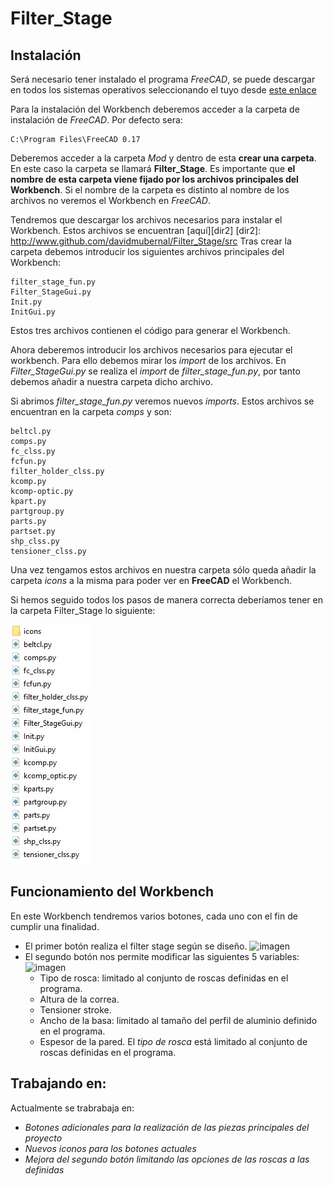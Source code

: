 # Filter_Stage
## Instalación
Será necesario tener instalado el programa *FreeCAD*, se puede descargar en todos los sistemas operativos seleccionando el tuyo desde [este enlace][dir]

[dir]: https://www.freecadweb.org/downloads.php

Para la instalación del Workbench deberemos acceder a la carpeta de instalación de *FreeCAD*. Por defecto sera:

	C:\Program Files\FreeCAD 0.17

Deberemos acceder a la carpeta *Mod* y dentro de esta **crear una carpeta**. 
En este caso la carpeta se llamará **Filter_Stage**.
Es importante que **el nombre de esta carpeta viene fijado por los archivos principales del Workbench**.
Si el nombre de la carpeta es distinto al nombre de los archivos no veremos el Workbench en *FreeCAD*.

Tendremos que descargar los archivos necesarios para instalar el Workbench. Estos archivos se encuentran [aquí][dir2]
[dir2]: http://www.github.com/davidmubernal/Filter_Stage/src
Tras crear la carpeta debemos introducir los siguientes archivos principales del Workbench:


	filter_stage_fun.py
	Filter_StageGui.py
	Init.py
	InitGui.py

Estos tres archivos contienen el código para generar el Workbench.

Ahora deberemos introducir los archivos necesarios para ejecutar el workbench. Para ello
debemos mirar los *import* de los archivos.
En *Filter_StageGui.py* se realiza el *import* de *filter_stage_fun.py*, por tanto
debemos añadir a nuestra carpeta dicho archivo.

Si abrimos *filter_stage_fun.py* veremos nuevos *imports*. Estos archivos se encuentran en la 
carpeta *comps* y son:

	beltcl.py
	comps.py
	fc_clss.py
	fcfun.py
  	filter_holder_clss.py
	kcomp.py
	kcomp-optic.py
	kpart.py
	partgroup.py
	parts.py
	partset.py
	shp_clss.py
	tensioner_clss.py

Una vez tengamos estos archivos en nuestra carpeta sólo queda añadir la carpeta *icons* a la misma para poder ver en **FreeCAD** el Workbench.

Si hemos seguido todos los pasos de manera correcta deberíamos tener en la carpeta Filter_Stage lo siguiente:

![imagen](img/carpeta.jpg)

## Funcionamiento del Workbench
En este Workbench tendremos varios botones, cada uno con el fin de cumplir una finalidad.
- El primer botón realiza el filter stage según se diseño.
  ![imagen](icon/Filter_Stage_cmd.svg)
- El segundo botón nos permite modificar las siguientes 5 variables:
  ![imagen](icon/Filter_Stage_Mod_cmd.svg)
  - Tipo de rosca: limitado al conjunto de roscas definidas en el programa.
  - Altura de la correa.
  - Tensioner stroke.
  - Ancho de la basa: limitado al tamaño del perfil de aluminio definido en el programa.
  - Espesor de la pared.
El *tipo de rosca* está limitado al conjunto de roscas definidas en el programa.

## Trabajando en:
Actualmente se trabrabaja en:
- *Botones adicionales para la realización de las piezas principales del proyecto*
- *Nuevos iconos para los botones actuales*
- *Mejora del segundo botón limitando las opciones de las roscas a las definidas*
